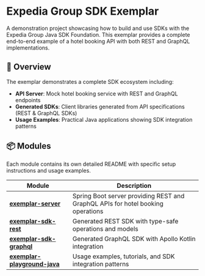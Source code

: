 # Expedia Group SDK Exemplar

A demonstration project showcasing how to build and use SDKs with the Expedia Group Java SDK Foundation. This exemplar provides a complete end-to-end example of a hotel booking API with both REST and GraphQL implementations.

## 🎯 Overview
The exemplar demonstrates a complete SDK ecosystem including:
- **API Server**: Mock hotel booking service with REST and GraphQL endpoints
- **Generated SDKs**: Client libraries generated from API specifications (REST & GraphQL SDKs)
- **Usage Examples**: Practical Java applications showing SDK integration patterns

## 📦 Modules
Each module contains its own detailed README with specific setup instructions and usage examples.

| Module                                                     | Description                                                                     |
|------------------------------------------------------------|---------------------------------------------------------------------------------|
| **[exemplar-server](./exemplar-server)**                   | Spring Boot server providing REST and GraphQL APIs for hotel booking operations |
| **[exemplar-sdk-rest](./exemplar-sdk-rest)**               | Generated REST SDK with type-safe operations and models                         |
| **[exemplar-sdk-graphql](./exemplar-sdk-graphql)**         | Generated GraphQL SDK with Apollo Kotlin integration                            |
| **[exemplar-playground-java](./exemplar-playground-java)** | Usage examples, tutorials, and SDK integration patterns                         |
